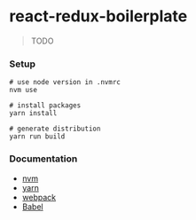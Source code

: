 # react-redux-boilerplate

> TODO

### Setup

```
# use node version in .nvmrc
nvm use

# install packages
yarn install

# generate distribution
yarn run build
```

### Documentation

* [nvm](https://github.com/creationix/nvm)
* [yarn](https://yarnpkg.com/en)
* [webpack](https://webpack.js.org)
* [Babel](https://babeljs.io)

